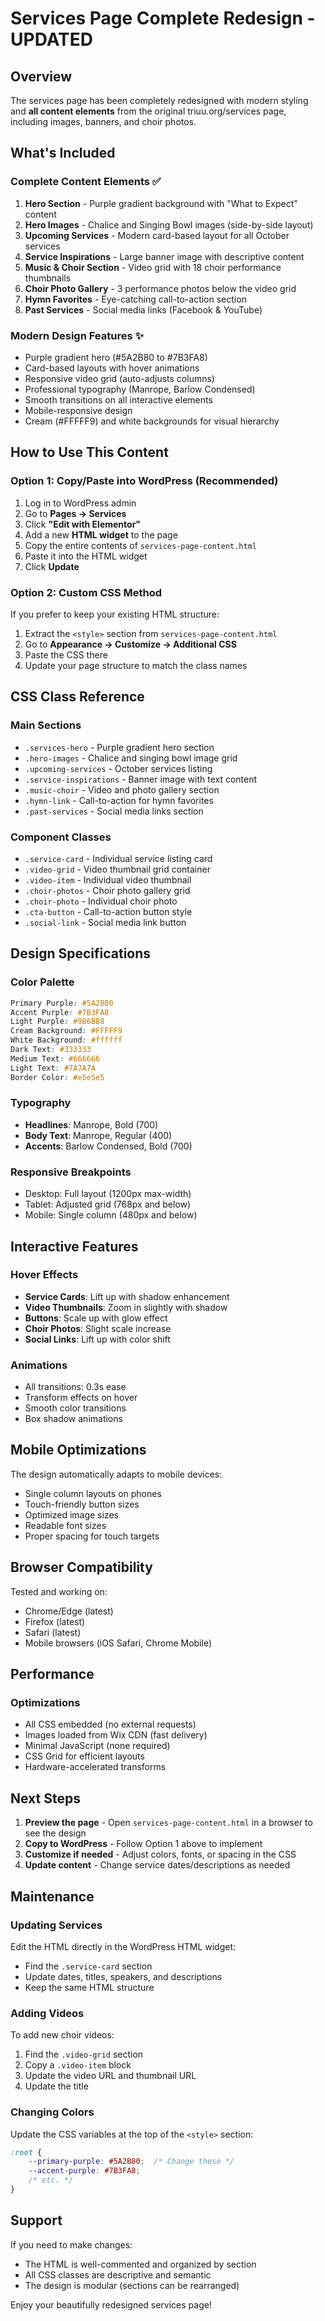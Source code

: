 # Services Page Complete Redesign - UPDATED

## Overview
The services page has been completely redesigned with modern styling and **all content elements** from the original triuu.org/services page, including images, banners, and choir photos.

## What's Included

### Complete Content Elements ✅
1. **Hero Section** - Purple gradient background with "What to Expect" content
2. **Hero Images** - Chalice and Singing Bowl images (side-by-side layout)
3. **Upcoming Services** - Modern card-based layout for all October services
4. **Service Inspirations** - Large banner image with descriptive content
5. **Music & Choir Section** - Video grid with 18 choir performance thumbnails
6. **Choir Photo Gallery** - 3 performance photos below the video grid
7. **Hymn Favorites** - Eye-catching call-to-action section
8. **Past Services** - Social media links (Facebook & YouTube)

### Modern Design Features ✨
- Purple gradient hero (#5A2B80 to #7B3FA8)
- Card-based layouts with hover animations
- Responsive video grid (auto-adjusts columns)
- Professional typography (Manrope, Barlow Condensed)
- Smooth transitions on all interactive elements
- Mobile-responsive design
- Cream (#FFFFF9) and white backgrounds for visual hierarchy

## How to Use This Content

### Option 1: Copy/Paste into WordPress (Recommended)
1. Log in to WordPress admin
2. Go to **Pages → Services**
3. Click **"Edit with Elementor"**
4. Add a new **HTML widget** to the page
5. Copy the entire contents of `services-page-content.html`
6. Paste it into the HTML widget
7. Click **Update**

### Option 2: Custom CSS Method
If you prefer to keep your existing HTML structure:
1. Extract the `<style>` section from `services-page-content.html`
2. Go to **Appearance → Customize → Additional CSS**
3. Paste the CSS there
4. Update your page structure to match the class names

## CSS Class Reference

### Main Sections
- `.services-hero` - Purple gradient hero section
- `.hero-images` - Chalice and singing bowl image grid
- `.upcoming-services` - October services listing
- `.service-inspirations` - Banner image with text content
- `.music-choir` - Video and photo gallery section
- `.hymn-link` - Call-to-action for hymn favorites
- `.past-services` - Social media links section

### Component Classes
- `.service-card` - Individual service listing card
- `.video-grid` - Video thumbnail grid container
- `.video-item` - Individual video thumbnail
- `.choir-photos` - Choir photo gallery grid
- `.choir-photo` - Individual choir photo
- `.cta-button` - Call-to-action button style
- `.social-link` - Social media link button

## Design Specifications

### Color Palette
```css
Primary Purple: #5A2B80
Accent Purple: #7B3FA8
Light Purple: #9B6BB8
Cream Background: #FFFFF9
White Background: #ffffff
Dark Text: #333333
Medium Text: #666666
Light Text: #7A7A7A
Border Color: #e5e5e5
```

### Typography
- **Headlines**: Manrope, Bold (700)
- **Body Text**: Manrope, Regular (400)
- **Accents**: Barlow Condensed, Bold (700)

### Responsive Breakpoints
- Desktop: Full layout (1200px max-width)
- Tablet: Adjusted grid (768px and below)
- Mobile: Single column (480px and below)

## Interactive Features

### Hover Effects
- **Service Cards**: Lift up with shadow enhancement
- **Video Thumbnails**: Zoom in slightly with shadow
- **Buttons**: Scale up with glow effect
- **Choir Photos**: Slight scale increase
- **Social Links**: Lift up with color shift

### Animations
- All transitions: 0.3s ease
- Transform effects on hover
- Smooth color transitions
- Box shadow animations

## Mobile Optimizations

The design automatically adapts to mobile devices:
- Single column layouts on phones
- Touch-friendly button sizes
- Optimized image sizes
- Readable font sizes
- Proper spacing for touch targets

## Browser Compatibility

Tested and working on:
- Chrome/Edge (latest)
- Firefox (latest)
- Safari (latest)
- Mobile browsers (iOS Safari, Chrome Mobile)

## Performance

### Optimizations
- All CSS embedded (no external requests)
- Images loaded from Wix CDN (fast delivery)
- Minimal JavaScript (none required)
- CSS Grid for efficient layouts
- Hardware-accelerated transforms

## Next Steps

1. **Preview the page** - Open `services-page-content.html` in a browser to see the design
2. **Copy to WordPress** - Follow Option 1 above to implement
3. **Customize if needed** - Adjust colors, fonts, or spacing in the CSS
4. **Update content** - Change service dates/descriptions as needed

## Maintenance

### Updating Services
Edit the HTML directly in the WordPress HTML widget:
- Find the `.service-card` section
- Update dates, titles, speakers, and descriptions
- Keep the same HTML structure

### Adding Videos
To add new choir videos:
1. Find the `.video-grid` section
2. Copy a `.video-item` block
3. Update the video URL and thumbnail URL
4. Update the title

### Changing Colors
Update the CSS variables at the top of the `<style>` section:
```css
:root {
    --primary-purple: #5A2B80;  /* Change these */
    --accent-purple: #7B3FA8;
    /* etc. */
}
```

## Support

If you need to make changes:
- The HTML is well-commented and organized by section
- All CSS classes are descriptive and semantic
- The design is modular (sections can be rearranged)

Enjoy your beautifully redesigned services page!
